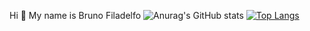 Hi 👋 My name is Bruno Filadelfo
![Anurag's GitHub stats](https://github-readme-stats.vercel.app/api?username=Bruno-Filadelfo&theme=radical&show_icons=true)
[![Top Langs](https://github-readme-stats.vercel.app/api/top-langs/?username=anuraghazra&layout=compact)](https://github.com/anuraghazra/github-readme-stats)

